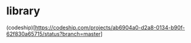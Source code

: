 # library

(codeship)[https://codeship.com/projects/ab6904a0-d2a8-0134-b90f-62f830a65715/status?branch=master]
